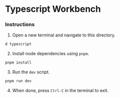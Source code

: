 # Typescript Workbench

### Instructions

1. Open a new terminal and navigate to this directory.
```bash
d typescript
```
2. Install node dependencies using `pnpm`.
```bash
pnpm install
```
3. Run the `dev` script.
```bash
pnpm run dev
```
4. When done, press `Ctrl-C` in the terminal to exit.